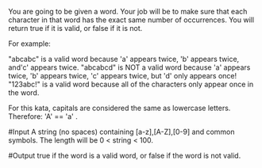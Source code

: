 You are going to be given a word. Your job will be to make sure that each character in that word has the exact same number of occurrences. You will return true if it is valid, or false if it is not.

For example:

"abcabc" is a valid word because 'a' appears twice, 'b' appears twice, and'c' appears twice.
"abcabcd" is NOT a valid word because 'a' appears twice, 'b' appears twice, 'c' appears twice, but 'd' only appears once!
"123abc!" is a valid word because all of the characters only appear once in the word.

For this kata, capitals are considered the same as lowercase letters. Therefore: 'A' == 'a' .

#Input A string (no spaces) containing [a-z],[A-Z],[0-9] and common symbols. The length will be 0 < string < 100.

#Output true if the word is a valid word, or false if the word is not valid.